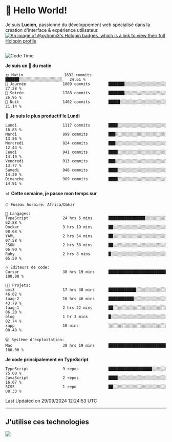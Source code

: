# 👋 Hello World!

Je suis **Lucien**, passionné du développement web spécialisé dans la création d'interface & expérience utilisateur.
[![An image of @xyhomi3's Holopin badges, which is a link to view their full Holopin profile](https://holopin.me/xyhomi3)](https://holopin.io/@xyhomi3)

##

<!--START_SECTION:waka-->
![Code Time](http://img.shields.io/badge/Code%20Time-2%2C149%20hrs%2039%20mins-blue)

**Je suis un 🐤 du matin** 

```text
🌞 Matin                  1632 commits        ██████░░░░░░░░░░░░░░░░░░░   24.61 % 
🌆 Journée                1809 commits        ███████░░░░░░░░░░░░░░░░░░   27.28 % 
🌃 Soirée                 1788 commits        ███████░░░░░░░░░░░░░░░░░░   26.96 % 
🌙 Nuit                   1402 commits        █████░░░░░░░░░░░░░░░░░░░░   21.14 % 
```
📅 **Je suis le plus productif le Lundi** 

```text
Lundi                    1117 commits        ████░░░░░░░░░░░░░░░░░░░░░   16.85 % 
Mardi                    899 commits         ███░░░░░░░░░░░░░░░░░░░░░░   13.56 % 
Mercredi                 824 commits         ███░░░░░░░░░░░░░░░░░░░░░░   12.43 % 
Jeudi                    941 commits         ████░░░░░░░░░░░░░░░░░░░░░   14.19 % 
Vendredi                 913 commits         ███░░░░░░░░░░░░░░░░░░░░░░   13.77 % 
Samedi                   948 commits         ████░░░░░░░░░░░░░░░░░░░░░   14.30 % 
Dimanche                 989 commits         ████░░░░░░░░░░░░░░░░░░░░░   14.91 % 
```


📊 **Cette semaine, je passe mon temps sur** 

```text
🕑︎ Fuseau horaire: Africa/Dakar

💬 Langages: 
TypeScript               24 hrs 5 mins       ████████████████░░░░░░░░░   62.88 % 
Docker                   3 hrs 19 mins       ██░░░░░░░░░░░░░░░░░░░░░░░   08.68 % 
YAML                     2 hrs 54 mins       ██░░░░░░░░░░░░░░░░░░░░░░░   07.58 % 
JSON                     2 hrs 38 mins       ██░░░░░░░░░░░░░░░░░░░░░░░   06.90 % 
Ruby                     2 hrs 8 mins        █░░░░░░░░░░░░░░░░░░░░░░░░   05.59 % 

🔥 Éditeurs de code: 
Cursor                   38 hrs 19 mins      █████████████████████████   100.00 % 

🐱‍💻 Projets: 
omi3                     17 hrs 38 mins      ████████████░░░░░░░░░░░░░   46.02 % 
taag-2                   16 hrs 46 mins      ███████████░░░░░░░░░░░░░░   43.79 % 
taag-1                   2 hrs 22 mins       ██░░░░░░░░░░░░░░░░░░░░░░░   06.20 % 
blog                     1 hr 3 mins         █░░░░░░░░░░░░░░░░░░░░░░░░   02.74 % 
rapp                     10 mins             ░░░░░░░░░░░░░░░░░░░░░░░░░   00.48 % 

💻 Système d'exploitation: 
Mac                      38 hrs 19 mins      █████████████████████████   100.00 % 
```

**Je code principalement en TypeScript** 

```text
TypeScript               9 repos             ███████████████████░░░░░░   75.00 % 
JavaScript               2 repos             ████░░░░░░░░░░░░░░░░░░░░░   16.67 % 
SCSS                     1 repo              ██░░░░░░░░░░░░░░░░░░░░░░░   08.33 % 
```




 Last Updated on 29/09/2024 12:24:53 UTC
<!--END_SECTION:waka-->
---

## J'utilise ces technologies

<p align="left">
  <a href="https://skillicons.dev">
    <img src="https://skillicons.dev/icons?i=ts,js,md,scss,tailwind,react,docker,express,astro,vite,nextjs,vercel,figma,ableton" />
  </a>
</p>

